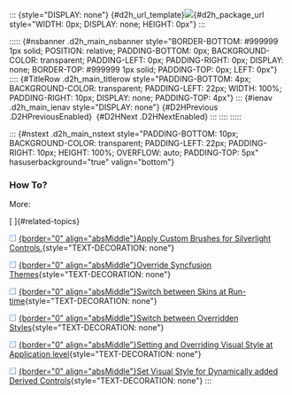 ::: {style="DISPLAY: none"}
[](ms-xhelp:///?Id=d2h_url_template){#d2h_url_template}![](!package_url!){#d2h_package_url style="WIDTH: 0px; DISPLAY: none; HEIGHT: 0px"}
:::

::::: {#nsbanner .d2h_main_nsbanner style="BORDER-BOTTOM: #999999 1px solid; POSITION: relative; PADDING-BOTTOM: 0px; BACKGROUND-COLOR: transparent; PADDING-LEFT: 0px; PADDING-RIGHT: 0px; DISPLAY: none; BORDER-TOP: #999999 1px solid; PADDING-TOP: 0px; LEFT: 0px"}
:::: {#TitleRow .d2h_main_titlerow style="PADDING-BOTTOM: 4px; BACKGROUND-COLOR: transparent; PADDING-LEFT: 22px; WIDTH: 100%; PADDING-RIGHT: 10px; DISPLAY: none; PADDING-TOP: 4px"}
::: {#ienav .d2h_main_ienav style="DISPLAY: none"}
[](ms-xhelp:///?Id=8056d6c7-0edc-4b6f-be70-c8866cbd2782){#D2HPrevious .D2HPreviousEnabled}  [](ms-xhelp:///?Id=208b5198-1c42-428e-a6c5-bc7d24e4b0b5){#D2HNext .D2HNextEnabled}
:::
::::
:::::

::: {#nstext .d2h_main_nstext style="PADDING-BOTTOM: 10px; BACKGROUND-COLOR: transparent; PADDING-LEFT: 22px; PADDING-RIGHT: 10px; HEIGHT: 100%; OVERFLOW: auto; PADDING-TOP: 5px" hasuserbackground="true" valign="bottom"}
### How To?

More:

[ ]{#related-topics}

[![](../button.gif){border="0" align="absMiddle"}Apply Custom Brushes for Silverlight Controls.](ms-xhelp:///?Id=078cfe4f-afbb-4f1e-b3b2-f86ad364f1a1){style="TEXT-DECORATION: none"}

[![](../button.gif){border="0" align="absMiddle"}Override Syncfusion Themes](ms-xhelp:///?Id=83e6cff5-860b-42a8-8580-223b80de214e){style="TEXT-DECORATION: none"}

[![](../button.gif){border="0" align="absMiddle"}Switch between Skins at Run-time](ms-xhelp:///?Id=3eca82f0-3d71-435f-b60d-a0106b9d0a55){style="TEXT-DECORATION: none"}

[![](../button.gif){border="0" align="absMiddle"}Switch between Overridden Styles](ms-xhelp:///?Id=8c14efb7-8223-44f7-8d28-52f61078637b){style="TEXT-DECORATION: none"}

[![](../button.gif){border="0" align="absMiddle"}Setting and Overriding Visual Style at Application level](ms-xhelp:///?Id=6da988d2-4327-4948-b77e-88433a229798){style="TEXT-DECORATION: none"}

[![](../button.gif){border="0" align="absMiddle"}Set Visual Style for Dynamically added Derived Controls](ms-xhelp:///?Id=18dbb4d7-57d6-4dce-a446-8127de75e603){style="TEXT-DECORATION: none"}
:::
